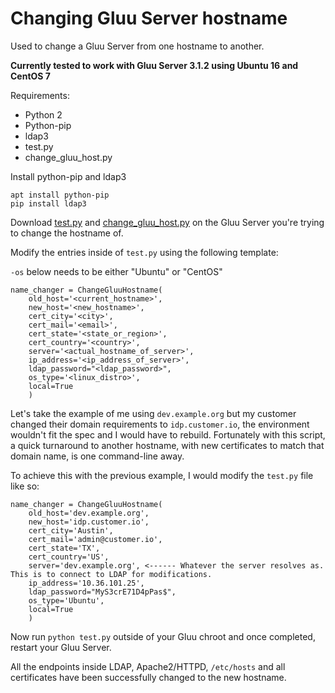 # Changing Gluu Server hostname

Used to change a Gluu Server from one hostname to another.

**Currently tested to work with Gluu Server 3.1.2 using Ubuntu 16 and CentOS 7**

Requirements:

- Python 2
- Python-pip
- ldap3
- test.py
- change_gluu_host.py

Install python-pip and ldap3

```
apt install python-pip
pip install ldap3
```

Download [test.py](https://github.com/GluuFederation/cluster-mgr/blob/master/testing/test.py) and [change_gluu_host.py](https://github.com/GluuFederation/cluster-mgr/blob/master/testing/change_gluu_host.py) on the Gluu Server you're trying to change the hostname of.

Modify the entries inside of `test.py` using the following template:

`-os` below needs to be either "Ubuntu" or "CentOS"

```
name_changer = ChangeGluuHostname(
    old_host='<current_hostname>',
    new_host='<new_hostname>',
    cert_city='<city>',
    cert_mail='<email>',
    cert_state='<state_or_region>',
    cert_country='<country>',
    server='<actual_hostname_of_server>',
    ip_address='<ip_address_of_server>',
    ldap_password="<ldap_password>",
    os_type='<linux_distro>',
    local=True
    )
```
  
  Let's take the example of me using `dev.example.org` but my customer changed their domain requirements to `idp.customer.io`, the environment wouldn't fit the spec and I would have to rebuild. Fortunately with this script, a quick turnaround to another hostname, with new certificates to match that domain name, is one command-line away.

  To achieve this with the previous example, I would modify the `test.py` file like so:

```
name_changer = ChangeGluuHostname(
    old_host='dev.example.org',
    new_host='idp.customer.io',
    cert_city='Austin',
    cert_mail='admin@customer.io',
    cert_state='TX',
    cert_country='US',
    server='dev.example.org', <------ Whatever the server resolves as. This is to connect to LDAP for modifications.
    ip_address='10.36.101.25',
    ldap_password="MyS3crE71D4pPas$",
    os_type='Ubuntu',
    local=True
    )
```

  Now run `python test.py` outside of your Gluu chroot and once completed, restart your Gluu Server.
  
  All the endpoints inside LDAP, Apache2/HTTPD, `/etc/hosts` and all certificates have been successfully changed to the new hostname. 
